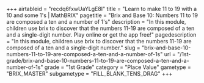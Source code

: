 +++
airtableid = "recdq6fxwUaYLgE8I"
title = "Learn to make 11 to 19 with a 10 and some 1's | MathBRIX"
pagetitle = "Brix and Base 10: Numbers 11 to 19 are composed a ten and a number of 1's"
description = "In this module, children use brix to discover that the numbers 11-19 are composed of a ten and a single-digit number. Play online or get the app free!"
pagedescription = "In this module, children use brix to discover that the numbers 11-19 are composed of a ten and a single-digit number."
slug = "brix-and-base-10-numbers-11-to-19-are-composed-a-ten-and-a-number-of-1s"
url = "/1st-grade/brix-and-base-10-numbers-11-to-19-are-composed-a-ten-and-a-number-of-1s"
grade = "1st Grade"
category = "Place Value"
gametype = "BRIX_MASTER"
subgametype = "FILL_BLANK_TENS_DRAG"
+++